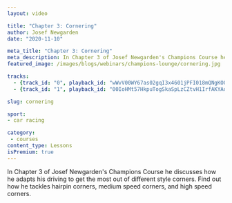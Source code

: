 ```yaml
---
layout: video

title: "Chapter 3: Cornering"
author: Josef Newgarden
date: "2020-11-10"

meta_title: "Chapter 3: Cornering"
meta_description: In Chapter 3 of Josef Newgarden's Champions Course he discusses how he adapts his driving to get the most out of different style corners. Find out how he tackles hairpin corners, medium speed corners, and high speed corners.
featured_image: /images/blogs/webinars/champions-lounge/cornering.jpg

tracks:
  - {track_id: "0", playback_id: "wWvV00WY67as02gqI3x4601jPFI018mQNgKO01KkiCoLU602o", lesson_name: "Getting The Most Out Of Hairpin Corners", lesson_desc: "As we work on finding the limit on track or learning a new track Josef likes to first focus on slower speed, hairpin style corners. These slower corners are usually lower risk and these are the corners we spend the most time in, so often they are the areas where we can find the most laptime gains. Here Josef breaksdown what he focuses on in these corners."}
  - {track_id: "1", playback_id: "00IoHMt57HkpuTogSkaSpLzCZtvH1IrfAKYAqoqo2kuY", lesson_name: "Finding Confidence In High Speed Corners", lesson_desc: "Nothing gets our attention and raises our anxiety as racecar drivers more than the upcoming high speed corner. In this lesson Josef opens up on how he approaches high speed corners and how he adjusts his driving in them throughout the weekend as his confidence increases."}

slug: cornering

sport:
- car racing

category:
 - courses
content_type: Lessons
isPremium: true
---
```


In Chapter 3 of Josef Newgarden's Champions Course he discusses how he adapts his driving to get the most out of different style corners. Find out how he tackles hairpin corners, medium speed corners, and high speed corners.